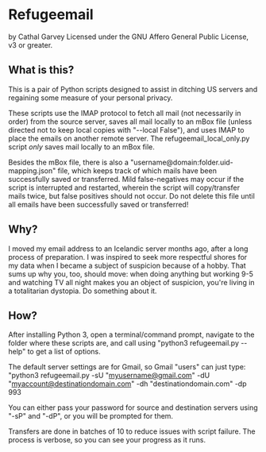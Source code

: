 # Refugeemail
by Cathal Garvey
Licensed under the GNU Affero General Public License, v3 or greater.

## What is this?
This is a pair of Python scripts designed to assist in ditching US servers and regaining some measure of your personal privacy.

These scripts use the IMAP protocol to fetch all mail (not necessarily in order) from the source server, saves all mail locally to an mBox file (unless directed not to keep local copies with "--local False"), and uses IMAP to place the emails on another remote server. The refugeemail_local_only.py script *only* saves mail locally to an mBox file.

Besides the mBox file, there is also a "username@domain:folder.uid-mapping.json" file, which keeps track of which mails have been successfully saved or transferred. Mild false-negatives may occur if the script is interrupted and restarted, wherein the script will copy/transfer mails twice, but false positives should not occur. Do not delete this file until all emails have been successfully saved or transferred!

## Why?
I moved my email address to an Icelandic server months ago, after a long process of preparation. I was inspired to seek more respectful shores for my data when I became a subject of suspicion because of a hobby. That sums up why you, too, should move: when doing anything but working 9-5 and watching TV all night makes you an object of suspicion, you're living in a totalitarian dystopia. Do something about it.

## How?
After installing Python 3, open a terminal/command prompt, navigate to the folder where these scripts are, and call using "python3 refugeemail.py --help" to get a list of options.

The default server settings are for Gmail, so Gmail "users" can just type: "python3 refugeemail.py -sU "myusername@gmail.com" -dU "myaccount@destinationdomain.com" -dh "destinationdomain.com" -dp 993

You can either pass your password for source and destination servers using "-sP" and "-dP", or you will be prompted for them.

Transfers are done in batches of 10 to reduce issues with script failure. The process is verbose, so you can see your progress as it runs.
